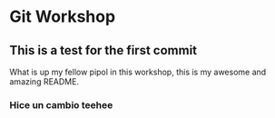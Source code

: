 # Git Workshop

## This is a test for the first commit
 What is up my fellow pipol in this workshop, this is my awesome and amazing README.
### Hice un cambio teehee
